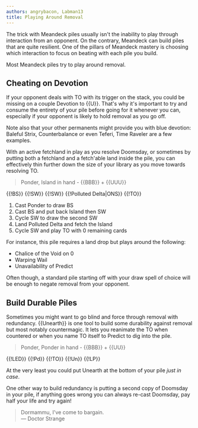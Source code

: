 ```yaml
---
authors: angrybacon, Labman13
title: Playing Around Removal
---
```


The trick with Meandeck piles usually isn't the inability to play through
interaction from an opponent. On the contrary, Meandeck can build piles that are
quite resilient. One of the pillars of Meandeck mastery is choosing which
interaction to focus on beating with each pile you build.

Most Meandeck piles try to play around removal.

## Cheating on Devotion

If your opponent deals with TO with its trigger on the stack, you could be
missing on a couple Devotion to {{U}}. That's why it's important to try and
consume the entirety of your pile before going for it whenever you can,
especially if your opponent is likely to hold removal as you go off.

Note also that your other permanents might provide you with blue devotion:
Baleful Strix, Counterbalance or even Teferi, Time Raveler are a few examples.

With an active fetchland in play as you resolve Doomsday, or sometimes by
putting both a fetchland and a fetch'able land inside the pile, you can
effectively thin further down the size of your library as you move towards
resolving TO.

> Ponder, Island in hand - {{BBB}} + {{UUU}}

<pile>{{!BS}} {{!SW}} {{!SW}} {{!Polluted Delta|ONS}} {{!TO}}</pile>

1. Cast Ponder to draw BS
1. Cast BS and put back Island then SW
1. Cycle SW to draw the second SW
1. Land Polluted Delta and fetch the Island
1. Cycle SW and play TO with 0 remaining cards

For instance, this pile requires a land drop but plays around the following:

- Chalice of the Void on 0
- Warping Wail
- Unavailability of Predict

Often though, a standard pile starting off with your draw spell of choice will
be enough to negate removal from your opponent.

## Build Durable Piles

Sometimes you might want to go blind and force through removal with redundancy.
{{Unearth}} is one tool to build some durability against removal but most
notably countermagic. It lets you reanimate the TO when countered or when you
name TO itself to Predict to dig into the pile.

> Ponder, Ponder in hand - {{BBB}} + {{UU}}

<pile>{{!LED}} {{!Pd}} {{!TO}} {{!Un}} {{!LP}}</pile>

At the very least you could put Unearth at the bottom of your pile *just in
case*.

One other way to build redundancy is putting a second copy of Doomsday in your
pile, if anything goes wrong you can always re-cast Doomsday, pay half your life
and try again!

> Dormammu, I've come to bargain.  
> — Doctor Strange
